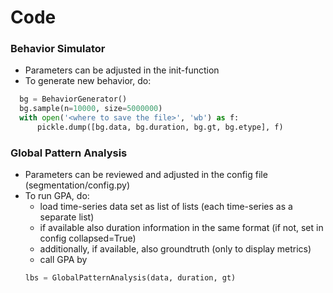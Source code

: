 # Code

### Behavior Simulator
- Parameters can be adjusted in the init-function
- To generate new behavior, do:
```python
  bg = BehaviorGenerator()
  bg.sample(n=10000, size=5000000)
  with open('<where to save the file>', 'wb') as f:
      pickle.dump([bg.data, bg.duration, bg.gt, bg.etype], f)
```

### Global Pattern Analysis
- Parameters can be reviewed and adjusted in the config file (segmentation/config.py)
- To run GPA, do:
  - load time-series data set as list of lists (each time-series as a separate list)
  - if available also duration information in the same format (if not, set in config collapsed=True)
  - additionally, if available, also groundtruth (only to display metrics)
  - call GPA by 
  ```python
  lbs = GlobalPatternAnalysis(data, duration, gt)
  ```
  
